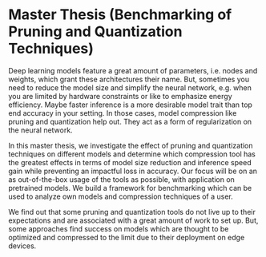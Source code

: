 # Master Thesis (Benchmarking of Pruning and Quantization Techniques)


Deep learning models feature a great amount of parameters, i.e. nodes and weights, which grant these architectures their name. But, sometimes you need to reduce the model size and simplify the neural network, e.g. when you are limited by hardware constraints or like to emphasize energy efficiency. Maybe faster inference is a more desirable model trait than top end accuracy in your setting. In those cases, model compression like pruning and quantization help out. They act as a form of regularization on the neural network.

In this master thesis, we investigate the effect of pruning and quantization techniques on different models and determine which compression tool has the greatest effects in terms of model size reduction and inference speed gain while preventing an impactful loss in accuracy. Our focus will be on an as out-of-the-box usage of the tools as possible, with application on pretrained models. We build a framework for benchmarking which can be used to analyze own models and compression techniques of a user.

We find out that some pruning and quantization tools do not live up to their expectations and are associated with a great amount of work to set up. But, some approaches find success on models which are thought to be optimized and compressed to the limit due to their deployment on edge devices.
